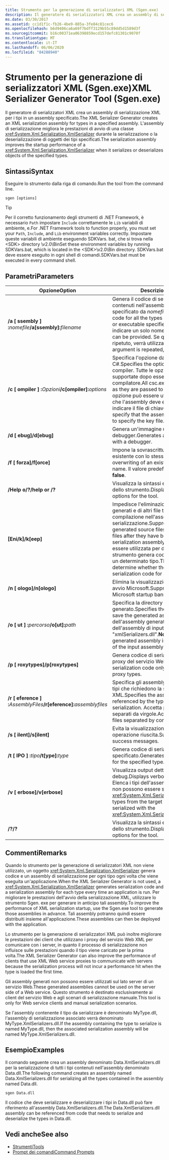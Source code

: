 ```yaml
---
title: Strumento per la generazione di serializzatori XML (Sgen.exe)
description: Il generatore di serializzatori XML crea un assembly di serializzazione XML per i tipi in un assembly, che migliora le prestazioni di avvio di XmlSerializer.
ms.date: 03/30/2017
ms.assetid: cc1d1f1c-fb26-4be9-885a-3fe84c81cec6
ms.openlocfilehash: b6d9406ca6a69f7bdff3129b55c89dd5d1589d3f
ms.sourcegitcommit: b16c00371ea06398859ecd157defc81301c9070f
ms.translationtype: MT
ms.contentlocale: it-IT
ms.lasthandoff: 06/06/2020
ms.locfileid: "84288940"
---
```

# <a name="xml-serializer-generator-tool-sgenexe"></a><span data-ttu-id="753bd-103">Strumento per la generazione di serializzatori XML (Sgen.exe)</span><span class="sxs-lookup"><span data-stu-id="753bd-103">XML Serializer Generator Tool (Sgen.exe)</span></span>

<span data-ttu-id="753bd-104">Il generatore di serializzatori XML crea un assembly di serializzazione XML per i tipi in un assembly specificato.</span><span class="sxs-lookup"><span data-stu-id="753bd-104">The XML Serializer Generator creates an XML serialization assembly for types in a specified assembly.</span></span> <span data-ttu-id="753bd-105">L'assembly di serializzazione migliora le prestazioni di avvio di una classe <xref:System.Xml.Serialization.XmlSerializer> durante la serializzazione o la deserializzazione di oggetti dei tipi specificati.</span><span class="sxs-lookup"><span data-stu-id="753bd-105">The serialization assembly improves the startup performance of a <xref:System.Xml.Serialization.XmlSerializer> when it serializes or deserializes objects of the specified types.</span></span>
  
## <a name="syntax"></a><span data-ttu-id="753bd-106">Sintassi</span><span class="sxs-lookup"><span data-stu-id="753bd-106">Syntax</span></span>

<span data-ttu-id="753bd-107">Eseguire lo strumento dalla riga di comando.</span><span class="sxs-lookup"><span data-stu-id="753bd-107">Run the tool from the command line.</span></span>
  
```console  
sgen [options]  
```
  
> [!TIP]
> <span data-ttu-id="753bd-108">Per il corretto funzionamento degli strumenti di .NET Framework, è necessario `Path` impostare `Include` correttamente le `Lib` variabili di ambiente, e.</span><span class="sxs-lookup"><span data-stu-id="753bd-108">For .NET Framework tools to function properly, you must set your `Path`, `Include`, and `Lib` environment variables correctly.</span></span> <span data-ttu-id="753bd-109">Impostare queste variabili di ambiente eseguendo SDKVars. bat, che si trova nella \<SDK> directory \v2.0\Bin</span><span class="sxs-lookup"><span data-stu-id="753bd-109">Set these environment variables by running SDKVars.bat, which is located in the \<SDK>\v2.0\Bin directory.</span></span> <span data-ttu-id="753bd-110">SDKVars.bat deve essere eseguito in ogni shell di comandi.</span><span class="sxs-lookup"><span data-stu-id="753bd-110">SDKVars.bat must be executed in every command shell.</span></span>
  
## <a name="parameters"></a><span data-ttu-id="753bd-111">Parametri</span><span class="sxs-lookup"><span data-stu-id="753bd-111">Parameters</span></span>  
  
|<span data-ttu-id="753bd-112">Opzione</span><span class="sxs-lookup"><span data-stu-id="753bd-112">Option</span></span>|<span data-ttu-id="753bd-113">Descrizione</span><span class="sxs-lookup"><span data-stu-id="753bd-113">Description</span></span>|  
|------------|-----------------|  
|<span data-ttu-id="753bd-114">**/a \[ ssembly \] :**_nomefile_</span><span class="sxs-lookup"><span data-stu-id="753bd-114">**/a\[ssembly\]:**_filename_</span></span>|<span data-ttu-id="753bd-115">Genera il codice di serializzazione per tutti i tipi contenuti nell'assembly o nell'eseguibile specificato da *nomefile*.</span><span class="sxs-lookup"><span data-stu-id="753bd-115">Generates serialization code for all the types contained in the assembly or executable specified by *filename*.</span></span> <span data-ttu-id="753bd-116">È possibile indicare un solo nome file.</span><span class="sxs-lookup"><span data-stu-id="753bd-116">Only one file name can be provided.</span></span> <span data-ttu-id="753bd-117">Se questo argomento viene ripetuto, verrà utilizzato l'ultimo nome file.</span><span class="sxs-lookup"><span data-stu-id="753bd-117">If this argument is repeated, the last file name is used.</span></span>|  
|<span data-ttu-id="753bd-118">**/c \[ ompiler \] :**_Opzioni_</span><span class="sxs-lookup"><span data-stu-id="753bd-118">**/c\[ompiler\]:**_options_</span></span>|<span data-ttu-id="753bd-119">Specifica l'opzione da passare al compilatore C#.</span><span class="sxs-lookup"><span data-stu-id="753bd-119">Specifies the options to pass to the C# compiler.</span></span> <span data-ttu-id="753bd-120">Tutte le opzioni di csc.exe vengono supportate dopo essere state passate al compilatore.</span><span class="sxs-lookup"><span data-stu-id="753bd-120">All csc.exe options are supported as they are passed to the compiler.</span></span> <span data-ttu-id="753bd-121">Questa opzione può essere utilizzata per specificare che l'assembly deve essere firmato e per indicare il file di chiave.</span><span class="sxs-lookup"><span data-stu-id="753bd-121">This can be used to specify that the assembly should be signed and to specify the key file.</span></span>|  
|<span data-ttu-id="753bd-122">**/d \[ ebug\]**</span><span class="sxs-lookup"><span data-stu-id="753bd-122">**/d\[ebug\]**</span></span>|<span data-ttu-id="753bd-123">Genera un'immagine utilizzabile con un debugger.</span><span class="sxs-lookup"><span data-stu-id="753bd-123">Generates an image that can be used with a debugger.</span></span>|  
|<span data-ttu-id="753bd-124">**/f \[ forza\]**</span><span class="sxs-lookup"><span data-stu-id="753bd-124">**/f\[orce\]**</span></span>|<span data-ttu-id="753bd-125">Impone la sovrascrittura di un assembly esistente con lo stesso nome.</span><span class="sxs-lookup"><span data-stu-id="753bd-125">Forces the overwriting of an existing assembly of the same name.</span></span> <span data-ttu-id="753bd-126">Il valore predefinito è **false**.</span><span class="sxs-lookup"><span data-stu-id="753bd-126">The default is **false**.</span></span>|  
|<span data-ttu-id="753bd-127">**/Help o/?**</span><span class="sxs-lookup"><span data-stu-id="753bd-127">**/help or /?**</span></span>|<span data-ttu-id="753bd-128">Visualizza la sintassi e le opzioni di comando dello strumento.</span><span class="sxs-lookup"><span data-stu-id="753bd-128">Displays command syntax and options for the tool.</span></span>|  
|<span data-ttu-id="753bd-129">**\[Eni/k\]**</span><span class="sxs-lookup"><span data-stu-id="753bd-129">**/k\[eep\]**</span></span>|<span data-ttu-id="753bd-130">Impedisce l'eliminazione dei file di origine generati e di altri file temporanei al termine della compilazione nell'assembly di serializzazione.</span><span class="sxs-lookup"><span data-stu-id="753bd-130">Suppresses the deletion of the generated source files and other temporary files after they have been compiled into the serialization assembly.</span></span> <span data-ttu-id="753bd-131">Questa opzione può essere utilizzata per determinare se lo strumento genera codice di serializzazione per un determinato tipo.</span><span class="sxs-lookup"><span data-stu-id="753bd-131">This can be used to determine whether the tool is generating serialization code for a particular type.</span></span>|  
|<span data-ttu-id="753bd-132">**/n \[ ologo\]**</span><span class="sxs-lookup"><span data-stu-id="753bd-132">**/n\[ologo\]**</span></span>|<span data-ttu-id="753bd-133">Elimina la visualizzazione del messaggio di avvio Microsoft.</span><span class="sxs-lookup"><span data-stu-id="753bd-133">Suppresses the display of the Microsoft startup banner.</span></span>|  
|<span data-ttu-id="753bd-134">**/o \[ ut \] :**_percorso_</span><span class="sxs-lookup"><span data-stu-id="753bd-134">**/o\[ut\]:**_path_</span></span>|<span data-ttu-id="753bd-135">Specifica la directory in cui salvare l'assembly generato.</span><span class="sxs-lookup"><span data-stu-id="753bd-135">Specifies the directory in which to save the generated assembly.</span></span> <span data-ttu-id="753bd-136">**Nota:** il nome dell'assembly generato è composto dal nome dell'assembly di input e da "xmlSerializers.dll".</span><span class="sxs-lookup"><span data-stu-id="753bd-136">**Note:**  The name of the generated assembly is composed of the name of the input assembly plus "xmlSerializers.dll".</span></span>|  
|<span data-ttu-id="753bd-137">**/p \[ roxytypes\]**</span><span class="sxs-lookup"><span data-stu-id="753bd-137">**/p\[roxytypes\]**</span></span>|<span data-ttu-id="753bd-138">Genera codice di serializzazione solo per i tipi proxy del servizio Web XML.</span><span class="sxs-lookup"><span data-stu-id="753bd-138">Generates serialization code only for the XML Web service proxy types.</span></span>|  
|<span data-ttu-id="753bd-139">**/r \[ eference \] :**_AssemblyFiles_</span><span class="sxs-lookup"><span data-stu-id="753bd-139">**/r\[eference\]:**_assemblyfiles_</span></span>|<span data-ttu-id="753bd-140">Specifica gli assembly a cui fanno riferimento i tipi che richiedono la serializzazione XML.</span><span class="sxs-lookup"><span data-stu-id="753bd-140">Specifies the assemblies that are referenced by the types requiring XML serialization.</span></span> <span data-ttu-id="753bd-141">Accetta più file di assembly separati da virgole.</span><span class="sxs-lookup"><span data-stu-id="753bd-141">Accepts multiple assembly files separated by commas.</span></span>|  
|<span data-ttu-id="753bd-142">**/s \[ ilent\]**</span><span class="sxs-lookup"><span data-stu-id="753bd-142">**/s\[ilent\]**</span></span>|<span data-ttu-id="753bd-143">Evita la visualizzazione dei messaggi di operazione riuscita.</span><span class="sxs-lookup"><span data-stu-id="753bd-143">Suppresses the display of success messages.</span></span>|  
|<span data-ttu-id="753bd-144">**/t \[ IPO \] :**_tipo_</span><span class="sxs-lookup"><span data-stu-id="753bd-144">**/t\[ype\]:**_type_</span></span>|<span data-ttu-id="753bd-145">Genera codice di serializzazione solo per il tipo specificato.</span><span class="sxs-lookup"><span data-stu-id="753bd-145">Generates serialization code only for the specified type.</span></span>|  
|<span data-ttu-id="753bd-146">**/v \[ erbose\]**</span><span class="sxs-lookup"><span data-stu-id="753bd-146">**/v\[erbose\]**</span></span>|<span data-ttu-id="753bd-147">Visualizza output dettagliato per il debug.</span><span class="sxs-lookup"><span data-stu-id="753bd-147">Displays verbose output for debugging.</span></span> <span data-ttu-id="753bd-148">Elenca i tipi dell'assembly di destinazione che non possono essere serializzati con <xref:System.Xml.Serialization.XmlSerializer>.</span><span class="sxs-lookup"><span data-stu-id="753bd-148">Lists types from the target assembly that cannot be serialized with the <xref:System.Xml.Serialization.XmlSerializer>.</span></span>|  
|<span data-ttu-id="753bd-149">**/?**</span><span class="sxs-lookup"><span data-stu-id="753bd-149">**/?**</span></span>|<span data-ttu-id="753bd-150">Visualizza la sintassi e le opzioni di comando dello strumento.</span><span class="sxs-lookup"><span data-stu-id="753bd-150">Displays command syntax and options for the tool.</span></span>|  
  
## <a name="remarks"></a><span data-ttu-id="753bd-151">Commenti</span><span class="sxs-lookup"><span data-stu-id="753bd-151">Remarks</span></span>  
 <span data-ttu-id="753bd-152">Quando lo strumento per la generazione di serializzatori XML non viene utilizzato, un oggetto <xref:System.Xml.Serialization.XmlSerializer> genera codice e un assembly di serializzazione per ogni tipo ogni volta che viene eseguita un'applicazione.</span><span class="sxs-lookup"><span data-stu-id="753bd-152">When the XML Serializer Generator is not used, a <xref:System.Xml.Serialization.XmlSerializer> generates serialization code and a serialization assembly for each type every time an application is run.</span></span> <span data-ttu-id="753bd-153">Per migliorare le prestazioni dell'avvio della serializzazione XML, utilizzare lo strumento Sgen. exe per generare in anticipo tali assembly.</span><span class="sxs-lookup"><span data-stu-id="753bd-153">To improve the performance of XML serialization startup, use the Sgen.exe tool to generate those assemblies in advance.</span></span> <span data-ttu-id="753bd-154">Tali assembly potranno quindi essere distribuiti insieme all'applicazione.</span><span class="sxs-lookup"><span data-stu-id="753bd-154">These assemblies can then be deployed with the application.</span></span>  
  
 <span data-ttu-id="753bd-155">Lo strumento per la generazione di serializzatori XML può inoltre migliorare le prestazioni dei client che utilizzano i proxy del servizio Web XML per comunicare con i server, in quanto il processo di serializzazione non influisce sulle prestazioni quando il tipo viene caricato per la prima volta.</span><span class="sxs-lookup"><span data-stu-id="753bd-155">The XML Serializer Generator can also improve the performance of clients that use XML Web service proxies to communicate with servers because the serialization process will not incur a performance hit when the type is loaded the first time.</span></span>  
  
 <span data-ttu-id="753bd-156">Gli assembly generati non possono essere utilizzati sul lato server di un servizio Web.</span><span class="sxs-lookup"><span data-stu-id="753bd-156">These generated assemblies cannot be used on the server side of a Web service.</span></span> <span data-ttu-id="753bd-157">Questo strumento è destinato esclusivamente ai client del servizio Web e agli scenari di serializzazione manuale.</span><span class="sxs-lookup"><span data-stu-id="753bd-157">This tool is only for Web service clients and manual serialization scenarios.</span></span>  
  
 <span data-ttu-id="753bd-158">Se l'assembly contenente il tipo da serializzare è denominato MyType.dll, l'assembly di serializzazione associato verrà denominato MyType.XmlSerializers.dll.</span><span class="sxs-lookup"><span data-stu-id="753bd-158">If the assembly containing the type to serialize is named MyType.dll, then the associated serialization assembly will be named MyType.XmlSerializers.dll.</span></span>  
  
## <a name="examples"></a><span data-ttu-id="753bd-159">Esempio</span><span class="sxs-lookup"><span data-stu-id="753bd-159">Examples</span></span>  
 <span data-ttu-id="753bd-160">Il comando seguente crea un assembly denominato Data.XmlSerializers.dll per la serializzazione di tutti i tipi contenuti nell'assembly denominato Data.dll.</span><span class="sxs-lookup"><span data-stu-id="753bd-160">The following command creates an assembly named Data.XmlSerializers.dll for serializing all the types contained in the assembly named Data.dll.</span></span>  
  
```console  
sgen Data.dll
```  
  
 <span data-ttu-id="753bd-161">Il codice che deve serializzare e deserializzare i tipi in Data.dll può fare riferimento all'assembly Data.XmlSerializers.dll.</span><span class="sxs-lookup"><span data-stu-id="753bd-161">The Data.XmlSerializers.dll assembly can be referenced from code that needs to serialize and deserialize the types in Data.dll.</span></span>  
  
## <a name="see-also"></a><span data-ttu-id="753bd-162">Vedi anche</span><span class="sxs-lookup"><span data-stu-id="753bd-162">See also</span></span>

- [<span data-ttu-id="753bd-163">Strumenti</span><span class="sxs-lookup"><span data-stu-id="753bd-163">Tools</span></span>](../../framework/tools/index.md)
- [<span data-ttu-id="753bd-164">Prompt dei comandi</span><span class="sxs-lookup"><span data-stu-id="753bd-164">Command Prompts</span></span>](../../framework/tools/developer-command-prompt-for-vs.md)
